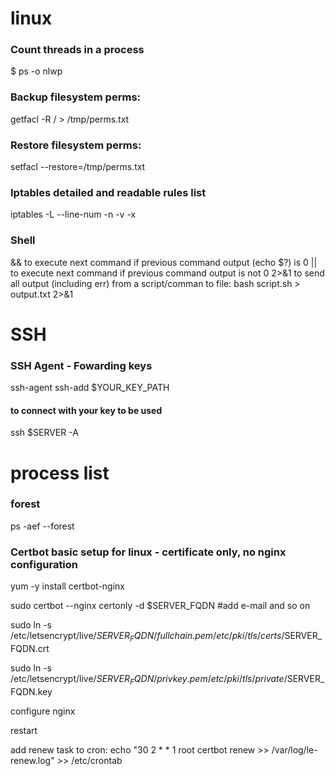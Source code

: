 # linux

### Count threads in a process
$ ps -o nlwp <pid>

### Backup filesystem perms:
getfacl -R / > /tmp/perms.txt
### Restore filesystem perms:
setfacl --restore=/tmp/perms.txt

### Iptables detailed and readable rules list
iptables -L --line-num -n -v -x

### Shell
&& to execute next command if previous command output (echo $?) is 0
|| to execute next command if previous command output is not 0 
2>&1 to send all output (including err) from a script/comman to file: bash script.sh > output.txt 2>&1


# SSH
### SSH Agent - Fowarding keys
ssh-agent
ssh-add $YOUR_KEY_PATH
#### to connect with your key to be used
ssh $SERVER -A


# process list
### forest
ps -aef --forest

### Certbot basic setup for linux - certificate only, no nginx configuration
yum -y install certbot-nginx

sudo certbot --nginx certonly -d $SERVER_FQDN #add e-mail and so on

sudo ln -s /etc/letsencrypt/live/$SERVER_FQDN/fullchain.pem /etc/pki/tls/certs/$SERVER_FQDN.crt

sudo ln -s /etc/letsencrypt/live/$SERVER_FQDN/privkey.pem /etc/pki/tls/private/$SERVER_FQDN.key

configure nginx

restart

add renew task to cron: echo "30 2 * * 1 root certbot renew >> /var/log/le-renew.log" >> /etc/crontab
